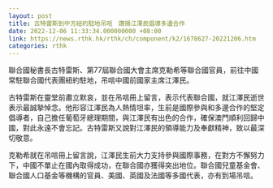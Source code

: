 ```yaml
---
layout: post
title: 古特雷斯到中方紐約駐地吊唁　讚揚江澤民倡導多邊合作
date: 2022-12-06 11:33:34.000000000 +08:00
link: https://news.rthk.hk/rthk/ch/component/k2/1678627-20221206.htm
categories: rthk
---
```


聯合國秘書長古特雷斯、第77屆聯合國大會主席克勒希等聯合國官員，前往中國常駐聯合國代表團紐約駐地，吊唁中國前國家主席江澤民。
 
古特雷斯在靈堂前肅立默哀，並在吊唁冊上留言，表示代表聯合國，就江澤民逝世表示最誠摯悼念。他形容江澤民為人熱情坦率，生前是國際參與和多邊合作的堅定倡導者，自己擔任葡萄牙總理期間，與江澤民有出色的合作，確保澳門順利回歸中國，對此永遠不會忘記。古特雷斯又說對江澤民的領導能力及奉獻精神，致以最深切敬意。 
 
克勒希就在吊唁冊上留言說，江澤民生前大力支持參與國際事務，在對方不懈努力下，中國不單止在國內取得成功，在聯合國亦獲得突出地位。聯合國兒童基金會、聯合國人口基金等機構的官員、美國、英國及法國等多國代表，亦有到場吊唁。
